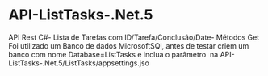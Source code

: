 # API-ListTasks-.Net.5
API Rest C#- Lista de Tarefas com ID/Tarefa/Conclusão/Date- Métodos Get
Foi utilizado um Banco de dados MicrosoftSQl, antes de testar criem um banco com nome Database=ListTasks e inclua o parâmetro  na API-ListTasks-.Net.5/ListTasks/appsettings.jso
